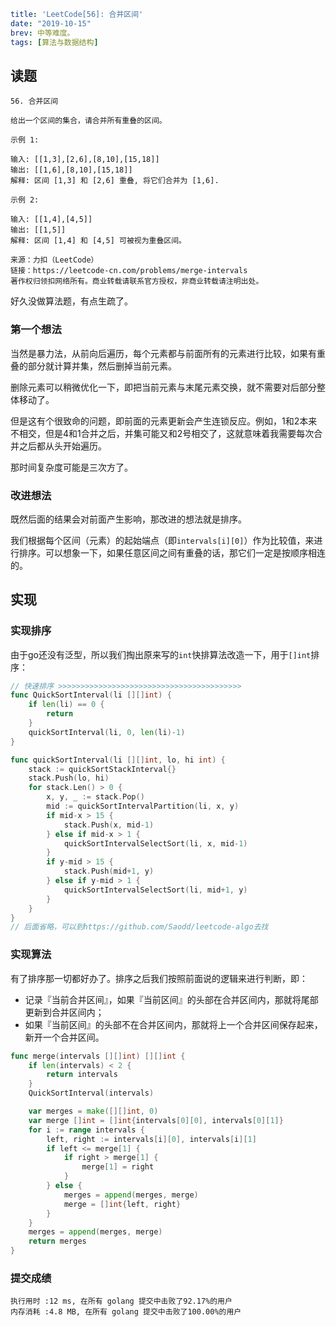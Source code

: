```yaml lw-blog-meta
title: 'LeetCode[56]: 合并区间'
date: "2019-10-15"
brev: 中等难度。
tags: [算法与数据结构]
```


## 读题

```text
56. 合并区间

给出一个区间的集合，请合并所有重叠的区间。

示例 1:

输入: [[1,3],[2,6],[8,10],[15,18]]
输出: [[1,6],[8,10],[15,18]]
解释: 区间 [1,3] 和 [2,6] 重叠, 将它们合并为 [1,6].

示例 2:

输入: [[1,4],[4,5]]
输出: [[1,5]]
解释: 区间 [1,4] 和 [4,5] 可被视为重叠区间。

来源：力扣（LeetCode）
链接：https://leetcode-cn.com/problems/merge-intervals
著作权归领扣网络所有。商业转载请联系官方授权，非商业转载请注明出处。
```

好久没做算法题，有点生疏了。

### 第一个想法

当然是暴力法，从前向后遍历，每个元素都与前面所有的元素进行比较，如果有重叠的部分就计算并集，然后删掉当前元素。

删除元素可以稍微优化一下，即把当前元素与末尾元素交换，就不需要对后部分整体移动了。

但是这有个很致命的问题，即前面的元素更新会产生连锁反应。例如，1和2本来不相交，但是4和1合并之后，并集可能又和2号相交了，这就意味着我需要每次合并之后都从头开始遍历。

那时间复杂度可能是三次方了。

### 改进想法

既然后面的结果会对前面产生影响，那改进的想法就是排序。

我们根据每个区间（元素）的起始端点（即`intervals[i][0]`）作为比较值，来进行排序。可以想象一下，如果任意区间之间有重叠的话，那它们一定是按顺序相连的。

## 实现

### 实现排序

由于go还没有泛型，所以我们掏出原来写的`int`快排算法改造一下，用于`[]int`排序：

```go
// 快速排序 >>>>>>>>>>>>>>>>>>>>>>>>>>>>>>>>>>>>>>>>>
func QuickSortInterval(li [][]int) {
    if len(li) == 0 {
        return
    }
    quickSortInterval(li, 0, len(li)-1)
}

func quickSortInterval(li [][]int, lo, hi int) {
    stack := quickSortStackInterval{}
    stack.Push(lo, hi)
    for stack.Len() > 0 {
        x, y, _ := stack.Pop()
        mid := quickSortIntervalPartition(li, x, y)
        if mid-x > 15 {
            stack.Push(x, mid-1)
        } else if mid-x > 1 {
            quickSortIntervalSelectSort(li, x, mid-1)
        }
        if y-mid > 15 {
            stack.Push(mid+1, y)
        } else if y-mid > 1 {
            quickSortIntervalSelectSort(li, mid+1, y)
        }
    }
}
// 后面省略，可以到https://github.com/Saodd/leetcode-algo去找
```

### 实现算法

有了排序那一切都好办了。排序之后我们按照前面说的逻辑来进行判断，即：

- 记录『当前合并区间』，如果『当前区间』的头部在合并区间内，那就将尾部更新到合并区间内；
- 如果『当前区间』的头部不在合并区间内，那就将上一个合并区间保存起来，新开一个合并区间。

```go
func merge(intervals [][]int) [][]int {
    if len(intervals) < 2 {
        return intervals
    }
    QuickSortInterval(intervals)

    var merges = make([][]int, 0)
    var merge []int = []int{intervals[0][0], intervals[0][1]}
    for i := range intervals {
        left, right := intervals[i][0], intervals[i][1]
        if left <= merge[1] {
            if right > merge[1] {
                merge[1] = right
            }
        } else {
            merges = append(merges, merge)
            merge = []int{left, right}
        }
    }
    merges = append(merges, merge)
    return merges
}
```

### 提交成绩

```text
执行用时 :12 ms, 在所有 golang 提交中击败了92.17%的用户
内存消耗 :4.8 MB, 在所有 golang 提交中击败了100.00%的用户
```
